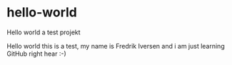 # hello-world
Hello world a test projekt

Hello world this is a test, my name is Fredrik Iversen and i am just learning GitHub right hear :-)
